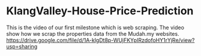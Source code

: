 # KlangValley-House-Price-Prediction
This is the video of our first milestone which is web scraping. 
The video show how we scrap the properties data from the Mudah.my websites. 
https://drive.google.com/file/d/1A-klgDt8p-WUjFKYpIRzdofoHY1rYjRe/view?usp=sharing
